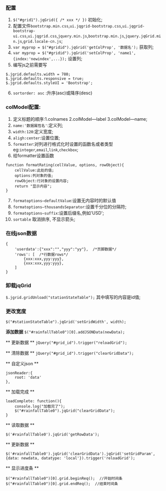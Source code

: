 ### 配置

1. `$("#grid1").jqGrid({ /* xxx */ })` 初始化;
2. 配置文件`bootstrap.min.css`,`ui.jqgrid-bootstrap.css`,`ui.jqgrid-bootstrap-ui.css`,`ui.jqgrid.css`,`jquery.min.js`,`bootstrap.min.js`,`jquery.jqGrid.min.js`,`grid.locale-cn.js`;
3. `var myprop = $("#gridid").jqGrid('getColProp', '数据名');` 获取列;
4. `var myprop = $("#gridid").jqGrid('setColProp', 'name1', {index:'newindex',...});` 设置列;
5. 编写js之前需要写
```
$.jgrid.defaults.width = 780;
$.jgrid.defaults.responsive = true;
$.jgrid.defaults.styleUI = 'Bootstrap';
```
6. `sortorder: asc` :升序(asc)或降序(desc)



### colModel配置:
1. 定义标题的顺序:1.colnames 2.colModel—label 3.colModel—name;
2. `name:'数据属性名'`:定义列;
3. `width:120`:定义宽度;
4. `aligh:center`:设置位置;
5. `formatter`:对列进行格式化时设置的函数名或者类型eg:`integer`,`email`,`link`,`checkbox`;
6.  给formatter设置函数
```
function formatRating(cellValue, options, rowObject){
    cellValue:此处的值;
    options:列对象的值;
    rowObject:行对象的设置内容;
    return "显示内容";
}
```
7. `formatoptions—defaultValue`:设置无内容时的默认值
8. `formatoptions—thousandsSeparator`:设置千分位的分隔符;
9. `formatoptions—suffix`:设置后缀名,例如'USD';
10. `sortable` 取消排序, 不显示箭头;


### 在线json数据
```
{   
    'userdata':{"xxx":"","yyy":"yy"},  /*页脚数据*/
    'rows': [  /*行数据rows*/
        {xxx:xxx,yyy:yyy},
        {xxx:xxx,yyy:yyy},
    ]
}
```

### 卸载jqGrid
`$.jgrid.gridUnload("stationStateTable");` 其中填写的内容是id值;

### 更改宽度
`$("#stationStateTable").jqGrid('setGridWidth', width);`

**添加数据**
`$("#rainfallTable0")[0].addJSONData(newData);`

** 更新数据 **
`jQuery("#grid_id").trigger("reloadGrid");`

** 清除数据 **
`jQuery("#grid_id").trigger("clearGridData");`

** 自定义json **
```
jsonReader:{
    root: 'data'
},
```
** 加载完成 **
```
loadComplete: function(){
    console.log("加载完了");
    $("#rainfallTable0").jqGrid("clearGridData");
}
```

** 读取数据 **
```
$('#rainfallTable0').jqGrid('getRowData');
```

** 更新数据 **
```
$('#rainfallTable0').jqGrid('clearGridData').jqGrid('setGridParam', {data: newdata, datatype: 'local'}).trigger('reloadGrid');
```

** 显示进度条 **
```
$("#rainfallTable0")[0].grid.beginReq();  //开始时间条
$("#rainfallTable0")[0].grid.endReq();  //结束时间条
```
